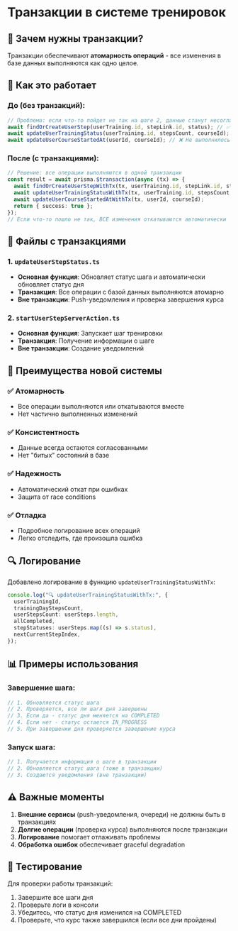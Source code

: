 # Транзакции в системе тренировок

## 🎯 Зачем нужны транзакции?

Транзакции обеспечивают **атомарность операций** - все изменения в базе данных выполняются как одно целое.

## 🔧 Как это работает

### До (без транзакций):

```typescript
// Проблема: если что-то пойдет не так на шаге 2, данные станут несогласованными
await findOrCreateUserStep(userTraining.id, stepLink.id, status); // ✅ Выполнилось
await updateUserTrainingStatus(userTraining.id, stepsCount, courseId); // ❌ Ошибка!
await updateUserCourseStartedAt(userId, courseId); // ❌ Не выполнилось
```

### После (с транзакциями):

```typescript
// Решение: все операции выполняются в одной транзакции
const result = await prisma.$transaction(async (tx) => {
  await findOrCreateUserStepWithTx(tx, userTraining.id, stepLink.id, status);
  await updateUserTrainingStatusWithTx(tx, userTraining.id, stepsCount, courseId);
  await updateUserCourseStartedAtWithTx(tx, userId, courseId);
  return { success: true };
});
// Если что-то пошло не так, ВСЕ изменения откатываются автоматически
```

## 📁 Файлы с транзакциями

### 1. `updateUserStepStatus.ts`

- **Основная функция**: Обновляет статус шага и автоматически обновляет статус дня
- **Транзакция**: Все операции с базой данных выполняются атомарно
- **Вне транзакции**: Push-уведомления и проверка завершения курса

### 2. `startUserStepServerAction.ts`

- **Основная функция**: Запускает шаг тренировки
- **Транзакция**: Получение информации о шаге
- **Вне транзакции**: Создание уведомлений

## 🚀 Преимущества новой системы

### ✅ **Атомарность**

- Все операции выполняются или откатываются вместе
- Нет частично выполненных изменений

### ✅ **Консистентность**

- Данные всегда остаются согласованными
- Нет "битых" состояний в базе

### ✅ **Надежность**

- Автоматический откат при ошибках
- Защита от race conditions

### ✅ **Отладка**

- Подробное логирование всех операций
- Легко отследить, где произошла ошибка

## 🔍 Логирование

Добавлено логирование в функцию `updateUserTrainingStatusWithTx`:

```typescript
console.log("🔍 updateUserTrainingStatusWithTx:", {
  userTrainingId,
  trainingDayStepsCount,
  userStepsCount: userSteps.length,
  allCompleted,
  stepStatuses: userSteps.map((s) => s.status),
  nextCurrentStepIndex,
});
```

## 📊 Примеры использования

### Завершение шага:

```typescript
// 1. Обновляется статус шага
// 2. Проверяется, все ли шаги дня завершены
// 3. Если да - статус дня меняется на COMPLETED
// 4. Если нет - статус остается IN_PROGRESS
// 5. При завершении дня проверяется завершение курса
```

### Запуск шага:

```typescript
// 1. Получается информация о шаге в транзакции
// 2. Обновляется статус шага (тоже в транзакции)
// 3. Создаются уведомления (вне транзакции)
```

## ⚠️ Важные моменты

1. **Внешние сервисы** (push-уведомления, очереди) не должны быть в транзакциях
2. **Долгие операции** (проверка курса) выполняются после транзакции
3. **Логирование** помогает отлаживать проблемы
4. **Обработка ошибок** обеспечивает graceful degradation

## 🧪 Тестирование

Для проверки работы транзакций:

1. Завершите все шаги дня
2. Проверьте логи в консоли
3. Убедитесь, что статус дня изменился на COMPLETED
4. Проверьте, что курс также завершился (если все дни пройдены)
